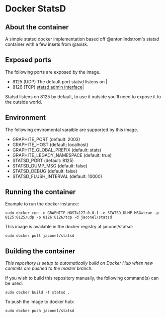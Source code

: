 # Docker StatsD

## About the container
A simple statsd docker implementation based off @antonlindstrom's statsd container with a few insets from @axisk.

## Exposed ports

The following ports are exposed by the image.

- 8125 (UDP) The default port statsd listens on |
- 8126 (TCP) [statsd admin interface](https://github.com/etsy/statsd/blob/master/docs/admin_interface.md)|


Statsd listens on 8125 by default, to use it outside you'll need to expose it
to the outside world.

## Environment

The following enviromental varaible are supported by this image.

- GRAPHITE_PORT             (default: 2003)
- GRAPHITE_HOST             (default: localhost)
- GRAPHITE_GLOBAL_PREFIX    (default: stats) 
- GRAPHITE_LEGACY_NAMESPACE (default: true) 
- STATSD_PORT               (default: 8125)
- STATSD_DUMP_MSG           (default: false)
- STATSD_DEBUG              (default: false)
- STATSD_FLUSH_INTERVAL     (default: 10000)

## Running the container

Example to run the docker instance:

```
sudo docker run -e GRAPHITE_HOST=127.0.0.1 -e STATSD_DUMP_MSG=true -p 8125:8125/udp -p 8126:8126/tcp -d jaconel/statsd
```

This image is available in the docker registry at jaconel/statsd:

    sudo docker pull jaconel/statsd

## Building the container

*This repository is setup to automatically build on Docker Hub when new commits are pushed to the master branch.*

If you wish to build this repository manually, the following command(s) can be used:

```sudo docker build -t statsd . ```

To push the image to docker hub:

```sudo docker push jaconel/statsd```

